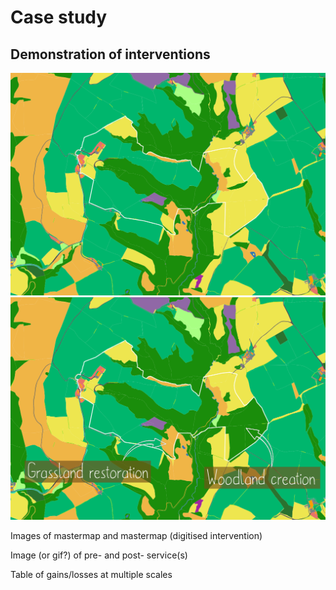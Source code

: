 # Case study

## Demonstration of interventions 

<div class="img-comp-container">
  <div class="img-comp-img">
    <img src="img/baseline2.png" width="700" height=auto>
  </div>
  <div class="img-comp-img img-comp-overlay">
    <img src="img/intervention2_annot.png" width="700" height=auto>
  </div>
</div>

Images of mastermap and mastermap (digitised intervention)

Image (or gif?) of pre- and post- service(s)

Table of gains/losses at multiple scales


<script> /*Execute a function that will execute an image compare function for each element with the img-comp-overlay class:*/ initComparisons(); </script>
